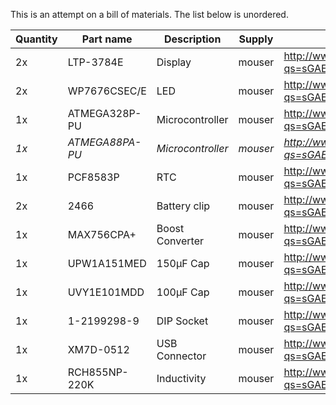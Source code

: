 This is an attempt on a bill of materials. The list below is unordered.

| Quantity	| Part name		| Description	| Supply	| Link	|
|---------------|-----------------------|---------------|---------------|-------|
| 2x		| LTP-3784E		| Display	| mouser	| http://www.mouser.de/ProductDetail/Lite-On/LTP-3784E/?qs=sGAEpiMZZMvkC18yXH9iIldXaCJr4RZ8nKaIG3FUTB8%3d |
| 2x		| WP7676CSEC/E		| LED		| mouser	| http://www.mouser.de/ProductDetail/Kingbright/WP7676CSEC-E/?qs=sGAEpiMZZMtmwHDZQCdlqcc%2f3qXlEsn92bRAKx0F8ZY%3d |
| 1x		| ATMEGA328P-PU		| Microcontroller	| mouser	| http://www.mouser.de/ProductDetail/Atmel/ATMEGA328P-PU/?qs=sGAEpiMZZMvqv2n3s2xjscfa4zIkTHJImpASViRFh9w%3d |
| *1x*		| *ATMEGA88PA-PU*	| *Microcontroller*	| *mouser*	| *http://www.mouser.de/ProductDetail/Atmel/ATMEGA88PA-PU/?qs=sGAEpiMZZMvqv2n3s2xjsUOyWwpOTZvg7B0r9eDMN%2f4%3d* |
| 1x		| PCF8583P		| RTC		| mouser	| http://www.mouser.de/ProductDetail/NXP-Semiconductors/PCF8583P-F5112/?qs=sGAEpiMZZMtpeOq%2f1QMb1XYQ7Q7cj4YI18a6SXb8dlU%3d |
| 2x		| 2466			| Battery clip	| mouser	| http://www.mouser.de/ProductDetail/Keystone-Electronics/2466/?qs=sGAEpiMZZMt13fpse6CWDYVh9FApKpUC%252bgO4xYRl2%2fQ%3d |
| 1x		| MAX756CPA+		| Boost Converter	| mouser	| http://www.mouser.de/ProductDetail/Maxim-Integrated/MAX756CPA+/?qs=sGAEpiMZZMtitjHzVIkrqc6gsJXSSM1sceqmv5cxfao%3d |
| 1x		| UPW1A151MED		| 150µF Cap	| mouser	| http://www.mouser.de/ProductDetail/Nichicon/UPW1A151MED/?qs=sGAEpiMZZMtZ1n0r9vR22UwyiKSDS%252bfFokIvLNy1ITA%3d |
| 1x		| UVY1E101MDD		| 100µF Cap	| mouser	| http://www.mouser.de/ProductDetail/Nichicon/UVY1E101MDD/?qs=sGAEpiMZZMtZ1n0r9vR22bDZ37E06rVaQnCCPpj%2fkwg%3d |
| 1x		| 1-2199298-9		| DIP Socket	| mouser	| http://www.mouser.de/ProductDetail/TE-Connectivity-AMP/1-2199298-9/?qs=sGAEpiMZZMs%2fSh%2fkjph1tg2rzwRe0qPTellArNQ%2fphI%3d |
| 1x		| XM7D-0512		| USB Connector	| mouser	| http://www.mouser.de/ProductDetail/Omron-Electronics/XM7D-0512/?qs=sGAEpiMZZMulM8LPOQ%252bykwA5NqHGuO67nV81PdmGbEec3PvMr6G6mg%3d%3d |
| 1x		| RCH855NP-220K		| Inductivity	| mouser	| http://www.mouser.de/ProductDetail/Sumida/RCH855NP-220K/?qs=sGAEpiMZZMsg%252by3WlYCkU97mm2JTSD4ZSF1kQmtozpI%3d |
